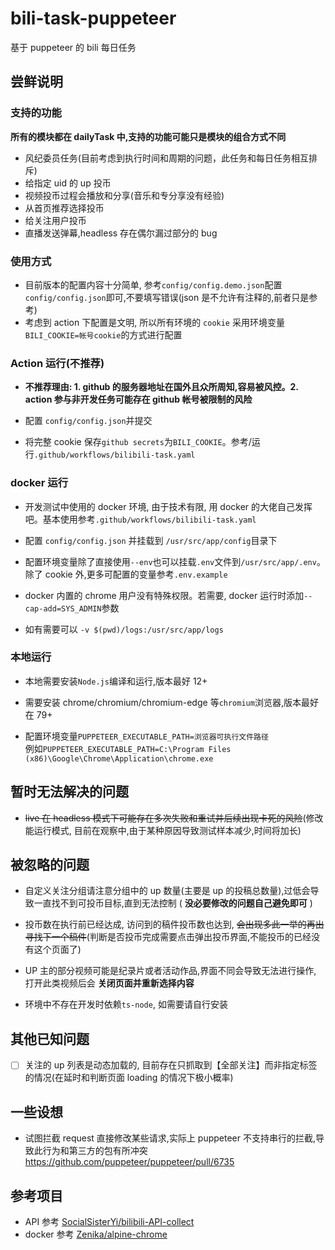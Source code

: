 # bili-task-puppeteer

基于 puppeteer 的 bili 每日任务

## 尝鲜说明

### 支持的功能

**所有的模块都在 dailyTask 中,支持的功能可能只是模块的组合方式不同**

- 风纪委员任务(目前考虑到执行时间和周期的问题，此任务和每日任务相互排斥)
- 给指定 uid 的 up 投币
- 视频投币过程会播放和分享(音乐和专分享没有经验)
- 从首页推荐选择投币
- 给关注用户投币
- 直播发送弹幕,headless 存在偶尔漏过部分的 bug

### 使用方式

- 目前版本的配置内容十分简单, 参考`config/config.demo.json`配置`config/config.json`即可,不要填写错误(json 是不允许有注释的,前者只是参考)
- 考虑到 action 下配置是文明, 所以所有环境的 `cookie` 采用环境变量`BILI_COOKIE=帐号cookie`的方式进行配置

### Action 运行(不推荐)

- **不推荐理由: 1. github 的服务器地址在国外且众所周知,容易被风控。2. action 参与非开发任务可能存在 github 帐号被限制的风险**

- 配置 `config/config.json`并提交

- 将完整 cookie 保存`github secrets`为`BILI_COOKIE`。参考/运行`.github/workflows/bilibili-task.yaml`

### docker 运行

- 开发测试中使用的 docker 环境, 由于技术有限, 用 docker 的大佬自己发挥吧。基本使用参考`.github/workflows/bilibili-task.yaml`

- 配置 `config/config.json` 并挂载到 `/usr/src/app/config`目录下

- 配置环境变量除了直接使用`--env`也可以挂载`.env`文件到`/usr/src/app/.env`。除了 cookie 外,更多可配置的变量参考`.env.example`

- docker 内置的 chrome 用户没有特殊权限。若需要, docker 运行时添加`--cap-add=SYS_ADMIN`参数

- 如有需要可以 `-v $(pwd)/logs:/usr/src/app/logs`

### 本地运行

- 本地需要安装`Node.js`编译和运行,版本最好 12+

- 需要安装 chrome/chromium/chromium-edge 等`chromium`浏览器,版本最好在 79+

- 配置环境变量`PUPPETEER_EXECUTABLE_PATH=浏览器可执行文件路径`  
  例如`PUPPETEER_EXECUTABLE_PATH=C:\Program Files (x86)\Google\Chrome\Application\chrome.exe`

## 暂时无法解决的问题

- ~~live 在 headless 模式下可能存在多次失败和重试并后续出现卡死的风险~~(修改能运行模式, 目前在观察中,由于某种原因导致测试样本减少,时间将加长)

## 被忽略的问题

- 自定义关注分组请注意分组中的 up 数量(主要是 up 的投稿总数量),过低会导致一直找不到可投币目标,直到无法控制 ( **没必要修改的问题自己避免即可** )

- 投币数在执行前已经达成, 访问到的稿件投币数也达到, ~~会出现多此一举的再出寻找下一个稿件~~(判断是否投币完成需要点击弹出投币界面,不能投币的已经没有这个页面了)

- UP 主的部分视频可能是纪录片或者活动作品,界面不同会导致无法进行操作, 打开此类视频后会 **关闭页面并重新选择内容**

- 环境中不存在开发时依赖`ts-node`, 如需要请自行安装

## 其他已知问题

- [ ] 关注的 up 列表是动态加载的, 目前存在只抓取到【全部关注】而非指定标签的情况(在延时和判断页面 loading 的情况下极小概率)

## 一些设想

- 试图拦截 request 直接修改某些请求,实际上 puppeteer 不支持串行的拦截,导致此行为和第三方的包有所冲突
  <https://github.com/puppeteer/puppeteer/pull/6735>

## 参考项目

- API 参考 [SocialSisterYi/bilibili-API-collect](https://github.com/SocialSisterYi/bilibili-API-collect)
- docker 参考 [Zenika/alpine-chrome](https://github.com/Zenika/alpine-chrome)
